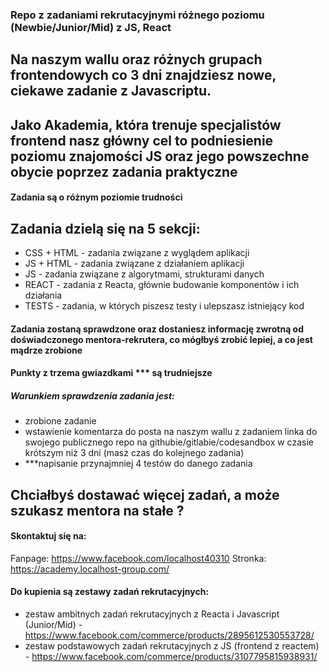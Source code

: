 ### Repo z zadaniami rekrutacyjnymi różnego poziomu (Newbie/Junior/Mid) z JS, React 

## Na naszym wallu oraz różnych grupach frontendowych co 3 dni znajdziesz nowe, ciekawe zadanie z Javascriptu.

## Jako Akademia, która trenuje specjalistów frontend nasz główny cel to podniesienie poziomu znajomości JS oraz jego powszechne obycie poprzez zadania praktyczne

#### Zadania są o różnym poziomie trudności

## Zadania dzielą się na 5 sekcji:
- CSS + HTML - zadania związane z wyglądem aplikacji
- JS + HTML - zadania związane z działaniem aplikacji
- JS - zadania związane z algorytmami, strukturami danych
- REACT - zadania z Reacta, głównie budowanie komponentów i ich działania
- TESTS - zadania, w których piszesz testy i ulepszasz istniejący kod

#### Zadania zostaną sprawdzone oraz dostaniesz informację zwrotną od doświadczonego mentora-rekrutera, co mógłbyś zrobić lepiej, a co jest mądrze zrobione

#### Punkty z trzema gwiazdkami *** są trudniejsze

##### Warunkiem sprawdzenia zadania jest:
- zrobione zadanie
- wstawienie komentarza do posta na naszym wallu z zadaniem linka do swojego publicznego repo na githubie/gitlabie/codesandbox w czasie krótszym niż 3 dni (masz czas do kolejnego zadania)
- ***napisanie przynajmniej 4 testów do danego zadania

## Chciałbyś dostawać więcej zadań, a może szukasz mentora na stałe ? 
#### Skontaktuj się na:
Fanpage: https://www.facebook.com/localhost40310
Stronka: https://academy.localhost-group.com/


#### Do kupienia są zestawy zadań rekrutacyjnych:
- zestaw ambitnych zadań rekrutacyjnych z Reacta i Javascript (Junior/Mid) - https://www.facebook.com/commerce/products/2895612530553728/
- zestaw podstawowych zadań rekrutacyjnych z JS (frontend z reactem) - https://www.facebook.com/commerce/products/3107795815938931/

